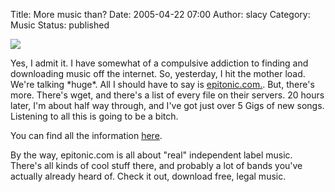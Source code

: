 Title: More music than?
Date: 2005-04-22 07:00
Author: slacy
Category: Music
Status: published

![](http://www.epitonic.com/art/logo2.gif)

Yes, I admit it. I have somewhat of a compulsive addiction to finding
and downloading music off the internet. So, yesterday, I hit the mother
load. We're talking \*huge\*. All I should have to say is
[epitonic.com.](http://epitonic.com/). But, there's more. There's wget,
and there's a list of every file on their servers. 20 hours later, I'm
about half way through, and I've got just over 5 Gigs of new songs.
Listening to all this is going to be a bitch.

You can find all the information [here](http://slacy.com/music).

By the way, epitonic.com is all about "real" independent label music.
There's all kinds of cool stuff there, and probably a lot of bands
you've actually already heard of. Check it out, download free, legal
music.  
  

